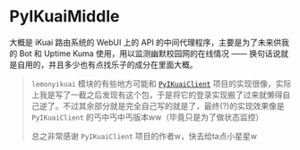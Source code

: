 # PyIKuaiMiddle

大概是 iKuai 路由系统的 WebUI 上的 API 的中间代理程序，主要是为了未来供我的 Bot 和 Uptime Kuma 使用，用以监测幽默校园网的在线情况 —— 换句话说就是自用的，并且多少也有点找乐子的成分在里面大概。

> `lemonyikuai` 模块的有些地方可能和 [`PyIKuaiClient`](https://github.com/dzhuang/PyIKuaiClient) 项目的实现很像，实际上我是写了一截之后发现有这个包，于是将它的登录实现搬了过来就懒得自己逆了。不过其余部分就是完全自己写的就是了，最终(?)的实现效果像是 `PyIKuaiClient` 的丐中丐中丐版本ww（毕竟只是为了做状态监控）
>
> 总之非常感谢 `PyIKuaiClient` 项目的作者w，快去给ta点小星星w
